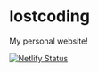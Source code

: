 # lostcoding
My personal website!


[![Netlify Status](https://api.netlify.com/api/v1/badges/57c9fc54-7d2b-42a2-a564-4d3aade3078a/deploy-status)](https://app.netlify.com/sites/jolly-bhabha-8ec1a2/deploys)
